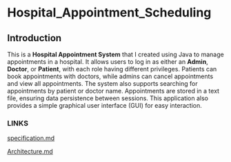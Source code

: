 # Hospital_Appointment_Scheduling

## Introduction

This is a **Hospital Appointment System** that I created using Java to manage appointments in a hospital. It allows users to log in as either an **Admin**, **Doctor**, or **Patient**, with each role having different privileges. Patients can book appointments with doctors, while admins can cancel appointments and view all appointments. The system also supports searching for appointments by patient or doctor name. Appointments are stored in a text file, ensuring data persistence between sessions. This application also provides a simple graphical user interface (GUI) for easy interaction.

### LINKS
[specification.md](https://github.com/mbalitoh56/Hospital_Appointment_Scheduling/blob/11dbfdc2dec8cdf55949b9a2ef5d32e8a510d349/Specification.md)

[Architecture.md](https://github.com/mbalitoh56/Hospital_Appointment_Scheduling/blob/328a73f3c33ffb40df3c40c087c431a3faf5369f/Architecture.md)

